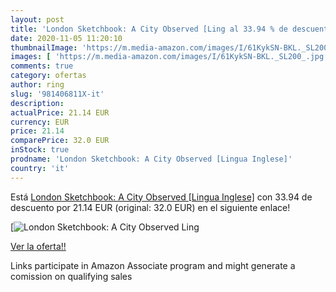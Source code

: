 ```yaml
---
layout: post
title: 'London Sketchbook: A City Observed [Ling al 33.94 % de descuento'
date: 2020-11-05 11:20:10
thumbnailImage: 'https://m.media-amazon.com/images/I/61KykSN-BKL._SL200_.jpg'
images: [ 'https://m.media-amazon.com/images/I/61KykSN-BKL._SL200_.jpg' ]
comments: true
category: ofertas
author: ring
slug: '981406811X-it'
description:
actualPrice: 21.14 EUR
currency: EUR
price: 21.14
comparePrice: 32.0 EUR
inStock: true
prodname: 'London Sketchbook: A City Observed [Lingua Inglese]'
country: 'it'
---
```


Está [London Sketchbook: A City Observed [Lingua Inglese]](https://www.amazon.it/dp/981406811X/?tag=tolees00-21) con 33.94 de descuento por 21.14 EUR (original: 32.0 EUR) en el siguiente enlace!

[![London Sketchbook: A City Observed [Ling](https://m.media-amazon.com/images/I/61KykSN-BKL._SL200_.jpg)](https://www.amazon.it/dp/981406811X/?tag=tolees00-21)

[Ver la oferta!!](https://www.amazon.it/dp/981406811X/?tag=tolees00-21)

Links participate in Amazon Associate program and might generate a comission on qualifying sales


